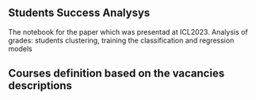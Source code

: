 ## Students Success Analysys
The notebook for the paper which was presentad at ICL2023. Analysis of grades: students clustering, training the classification and regression models

## Courses definition based on the vacancies descriptions
